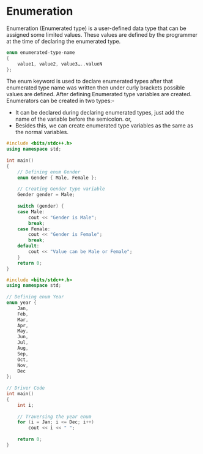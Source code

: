 # Enumeration

Enumeration (Enumerated type) is a user-defined data type that can be assigned some limited values. These values are defined by the programmer at the time of declaring the enumerated type.

```cpp
enum enumerated-type-name
{
    value1, value2, value3…..valueN
};
```

The enum keyword is used to declare enumerated types after that enumerated type name was written then under curly brackets possible values are defined. After defining Enumerated type variables are created. 
Enumerators can be created in two types:-

- It can be declared during declaring enumerated types, just add the name of the variable before the semicolon. or,
- Besides this, we can create enumerated type variables as the same as the normal variables.


```cpp
#include <bits/stdc++.h> 
using namespace std; 
  
int main() 
{ 
    // Defining enum Gender 
    enum Gender { Male, Female }; 
  
    // Creating Gender type variable 
    Gender gender = Male; 
  
    switch (gender) { 
    case Male: 
        cout << "Gender is Male"; 
        break; 
    case Female: 
        cout << "Gender is Female"; 
        break; 
    default: 
        cout << "Value can be Male or Female"; 
    } 
    return 0; 
}
```


```cpp
#include <bits/stdc++.h> 
using namespace std; 
  
// Defining enum Year 
enum year { 
    Jan, 
    Feb, 
    Mar, 
    Apr, 
    May, 
    Jun, 
    Jul, 
    Aug, 
    Sep, 
    Oct, 
    Nov, 
    Dec 
}; 
  
// Driver Code 
int main() 
{ 
    int i; 
  
    // Traversing the year enum 
    for (i = Jan; i <= Dec; i++) 
        cout << i << " "; 
  
    return 0; 
}
```